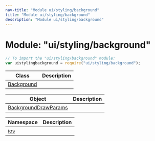```yaml
---
nav-title: "Module ui/styling/background"
title: "Module ui/styling/background"
description: "Module ui/styling/background"
---
```

# Module: "ui/styling/background"

``` JavaScript
// To import the "ui/styling/background" module:
var uistylingbackground = require("ui/styling/background");
```

Class | Description
------|------------
[Background](../../../ui/styling/background/Background.md) | 

Object | Description
------|------------
[BackgroundDrawParams](../../../ui/styling/background/BackgroundDrawParams.md) | 

Namespace | Description
------|------------
[ios](../../../ui/styling/background/ios/) | 